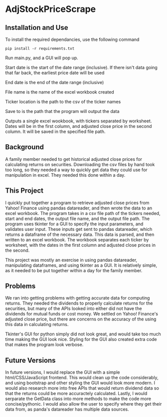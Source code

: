 # AdjStockPriceScrape
## Installation and Use
To install the required dependancies, use the following command
```
pip install -r requirements.txt
```
Run main.py, and a GUI will pop up. 

Start date is the start of the date range (inclusive). If there isn't data going that far back, the earliest price date will be used

End date is the end of the date range (inclusive)

File name is the name of the excel workbook created

Ticker location is the path to the csv of the ticker names

Save to is the path that the program will output the data

Outputs a single excel wookbook, with tickers separated by worksheet. Dates will be in the first column, and adjusted close price in the second column. It will be saved in the specified file path.
## Background
A family member needed to get historical adjusted close prices for calculating returns on securities. Downloading the csv files by hand took too long, so they needed a way to quickly get data they could use for manipulation in excel. They needed this done within a day.
## This Project
I quickly put together a program to retrieve adjusted close prices from Yahoo! Finance using pandas datareader, and then wrote the data to an excel workbook. The program takes in a csv file path of the tickers needed, start and end dates, the output file name, and the output file path. The program uses tkinter for a GUI to specify the input parameters, and validates user input. These inputs get sent to pandas datareader, which returns a dataframe of the necessary data. This data is parsed, and then written to an excel workbook. The workbook separates each ticker by worksheet, with the dates in the first column and adjusted close prices in the second. 

This project was mostly an exercise in using pandas datareader, manipulating dataframes, and using tkinter as a GUI. It is relatively simple, as it needed to be put together within a day for the family member.
## Problems
We ran into getting problems with getting accurate data for computing returns. They needed the dividends to properly calculate returns for the securities, but many of the APIs looked into either did not have the dividends for mutual funds or cost money. We settled on Yahoo! Finance's adjusted close price, but there are concerns on the accuracy of the using this data in calculating returns.

Tkinter's GUI for python simply did not look great, and would take too much time making the GUI look nice. Styling for the GUI also created extra code that makes the program look verbose. 
## Future Versions
In future versions, I would replace the GUI with a simple html/CSS/JavaScript frontend. This would clean up the code considerably, and using bootstrap and other styling the GUI would look more modern. I would also research more into free APIs that would return dividend data so that the returns could be more accuractely calculated. Lastly, I would serparate the GetData class into more methods to make the code more concise/pythonic. I would also allow the user to specify where they get their data from, as panda's datareader has multiple data sources.
